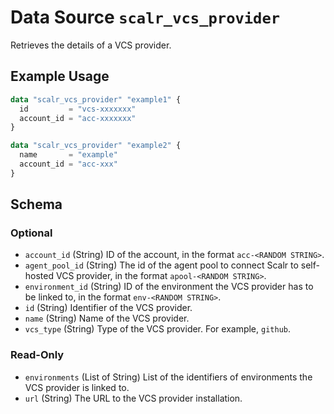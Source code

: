 # Data Source `scalr_vcs_provider`

Retrieves the details of a VCS provider.

## Example Usage

```terraform
data "scalr_vcs_provider" "example1" {
  id         = "vcs-xxxxxxx"
  account_id = "acc-xxxxxxx"
}

data "scalr_vcs_provider" "example2" {
  name       = "example"
  account_id = "acc-xxx"
}
```

<!-- schema generated by tfplugindocs -->
## Schema

### Optional

- `account_id` (String) ID of the account, in the format `acc-<RANDOM STRING>`.
- `agent_pool_id` (String) The id of the agent pool to connect Scalr to self-hosted VCS provider, in the format `apool-<RANDOM STRING>`.
- `environment_id` (String) ID of the environment the VCS provider has to be linked to, in the format `env-<RANDOM STRING>`.
- `id` (String) Identifier of the VCS provider.
- `name` (String) Name of the VCS provider.
- `vcs_type` (String) Type of the VCS provider. For example, `github`.

### Read-Only

- `environments` (List of String) List of the identifiers of environments the VCS provider is linked to.
- `url` (String) The URL to the VCS provider installation.
